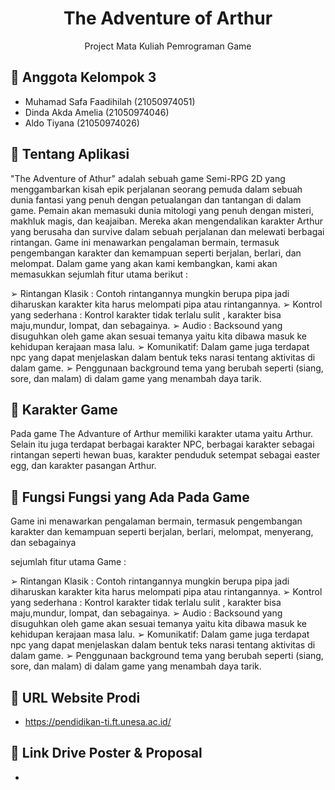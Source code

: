 

<!-- Title -->
<h1 align="center">The Adventure of Arthur</h1>
<p align="center">Project Mata Kuliah Pemrograman Game </p>

## 👋 Anggota Kelompok 3 
-  Muhamad Safa Faadihilah (21050974051)
-  Dinda Akda Amelia (21050974046)
-  Aldo Tiyana (21050974026)


<!-- Tentang Aplikasi -->
## 🚀 Tentang Aplikasi
"The Adventure of Athur" adalah sebuah game Semi-RPG 2D yang menggambarkan kisah epik perjalanan seorang pemuda dalam sebuah dunia fantasi yang penuh dengan petualangan dan tantangan di dalam game. Pemain akan memasuki dunia mitologi yang penuh dengan misteri, makhluk magis, dan keajaiban. Mereka akan mengendalikan karakter Arthur yang berusaha dan survive dalam sebuah perjalanan dan melewati berbagai rintangan. Game ini menawarkan pengalaman bermain, termasuk pengembangan karakter dan kemampuan seperti berjalan, berlari, dan melompat. Dalam game yang akan kami kembangkan, kami akan memasukkan sejumlah fitur utama berikut : 

➢ Rintangan Klasik : Contoh rintangannya mungkin berupa pipa jadi diharuskan karakter kita harus melompati pipa atau rintangannya. ➢ Kontrol yang sederhana : Kontrol karakter tidak terlalu sulit , karakter bisa maju,mundur, lompat, dan sebagainya. 
➢ Audio : Backsound yang disuguhkan oleh game akan sesuai temanya yaitu kita dibawa masuk ke kehidupan kerajaan masa lalu. 
➢ Komunikatif: Dalam game juga terdapat npc yang dapat menjelaskan dalam bentuk teks narasi tentang aktivitas di dalam game.
➢ Penggunaan background tema yang berubah seperti (siang, sore, dan malam) di dalam game yang menambah daya tarik.

<!-- Karakter Game -->
## 🚀 Karakter Game
Pada game The Advanture of Arthur memiliki karakter utama yaitu Arthur. Selain itu juga terdapat berbagai karakter NPC, berbagai karakter sebagai rintangan seperti hewan buas, karakter penduduk setempat sebagai easter egg, dan karakter pasangan Arthur.

<!-- Fungsi yang ada di game -->
## 🚀 Fungsi Fungsi yang Ada Pada Game
Game ini menawarkan pengalaman bermain, termasuk pengembangan karakter dan kemampuan seperti berjalan, berlari, melompat, menyerang, dan sebagainya

sejumlah fitur utama Game : 

➢ Rintangan Klasik : Contoh rintangannya mungkin berupa pipa jadi diharuskan karakter kita harus melompati pipa atau rintangannya. ➢ Kontrol yang sederhana : Kontrol karakter tidak terlalu sulit , karakter bisa maju,mundur, lompat, dan sebagainya. 
➢ Audio : Backsound yang disuguhkan oleh game akan sesuai temanya yaitu kita dibawa masuk ke kehidupan kerajaan masa lalu. 
➢ Komunikatif: Dalam game juga terdapat npc yang dapat menjelaskan dalam bentuk teks narasi tentang aktivitas di dalam game.
➢ Penggunaan background tema yang berubah seperti (siang, sore, dan malam) di dalam game yang menambah daya tarik.


  ## 🌱 URL Website Prodi
- https://pendidikan-ti.ft.unesa.ac.id/

## 👀 Link Drive Poster & Proposal
- 
